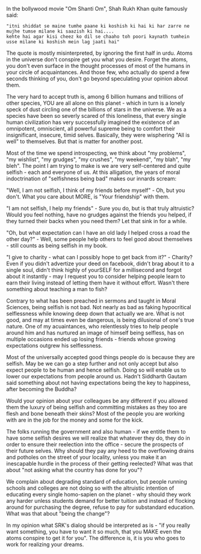 <!-- 
.. link: 
.. description: 
.. tags: Thoughts, humans, life
.. date: 2014/08/05 03:15:08
.. title: Thoughts: Selfish Happiness.
.. slug: selfish-happiness
-->

In the bollywood movie "Om Shanti Om", Shah Rukh Khan quite famously said:

    "itni shiddat se maine tumhe paane ki koshish ki hai ki har zarre ne mujhe tumse milane ki saazish ki hai....
    kehte hai agar kisi cheez ko dil se chaaho toh poori kaynath tumhein usse milane ki koshish mein lag jaati hai" 

The quote is mostly misinterpreted, by ignoring the first half in urdu. Atoms in the universe don't conspire get you what you desire. Forget the atoms, you don't even surface in the thought processes of most of the humans in your circle of acquaintances. And those few, who actually do spend a few seconds thinking of you, don't go beyond speculating your opinion about them.

The very hard to accept truth is, among 6 billion humans and trillions of other species, YOU are all alone on this planet - which in turn is a lonely speck of dust circling one of the billions of stars in the universe. We as a species have been so severly scared of this loneliness, that every single human civilization has very successfully imagined the existence of an omnipotent, omniscient, all powerful supreme being to comfort their insignificant, insecure, timid selves. Basically, they were wisphering "All is well" to themselves. But that is matter for another post.

Most of the time we spend introspecting, we think about "my problems", "my wishlist", "my grudges", "my crushes", "my weekend", "my blah", "my bleh". The point I am trying to make is we are very self-centered and quite selfish - each and everyone of us. At this alligation, the years of moral indoctrination of "selfishness being bad" makes our innards scream: 

 "Well, I am not selfish, I think of my friends before myself" - Oh, but you don't. What you care about MORE, is "Your friendship" with them.

 "I am not selfish, I help my friends" - Sure you do, but is that truly altruistic? Would you feel nothing, have no grudges against the friends you helped, if they turned their backs when you need them? Let that sink in for a while.

 "Oh, but what expectation can I have an old lady I helped cross a road the other day?" - Well, some people help others to feel good about themselves - still counts as being selfish in my book.

 "I give to charity - what can I possibly hope to get back from it?" - Charity? Even if you didn't advertize your deed on facebook, didn't brag about it to a single soul, didn't think highly of yourSELF for a millisecond and forgot about it instantly - may I request you to consider helping people learn to earn their living instead of letting them have it without effort. Wasn't there something about teaching a man to fish?
 
Contrary to what has been preached in sermons and taught in Moral Sciences, being selfish is not bad. Not nearly as bad as faking hypocritical selflessness while knowing deep down that actually we are. What is not good, and may at times even be dangerous, is being dilusional of one's true nature. One of my acuaintances, who relentlessly tries to help people around him and has nurtured an image of himself being selfless, has on multiple occasions ended up losing friends - friends whose growing expectations outgrew his selflessness. 

Most of the universally accepted good things people do is because they are selfish. May be we can go a step further and not only accept but also expect people to be human and hence selfish. Doing so will enable us to lower our expectations from people around us. Hadn't Siddharth Gautam said something about not having expectations being the key to happiness, after becoming the Buddha?

Would your opinion about your colleagues be any different if you allowed them the luxury of being selfish and committing mistakes as they too are flesh and bone beneath their skins? Most of the people you are working with are in the job for the money and some for the kick.

The folks running the government and also human - if we entitle them to have some selfish desires we will realize that whatever they do, they do in order to ensure their reelection into the office - secure the prospects of their future selves. Why should they pay any heed to the overflowing drains and potholes on the street of your locality, unless you make it an inescapable hurdle in the process of their getting reelected? What was that about "not asking what the country has done for you"?

We complain about degrading standard of education, but people running schools and colleges are not doing so with the altruistic intention of educating every single homo-sapien on the planet - why should they work any harder unless students demand for better tuition and instead of flocking around for purchasing the degree, refuse to pay for substandard education.
What was that about "being the change"?

In my opinion what SRK's dialog should be interpreted as is - "if you really want something, you have to want it so much, that you MAKE even the atoms conspire to get it for you". The difference is, it is you who goes to work for realizing your dreams.
